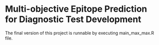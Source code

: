 # Multi-objective Epitope Prediction for Diagnostic Test Development

The final version of this project is runnable by executing main_max_max.R file.
